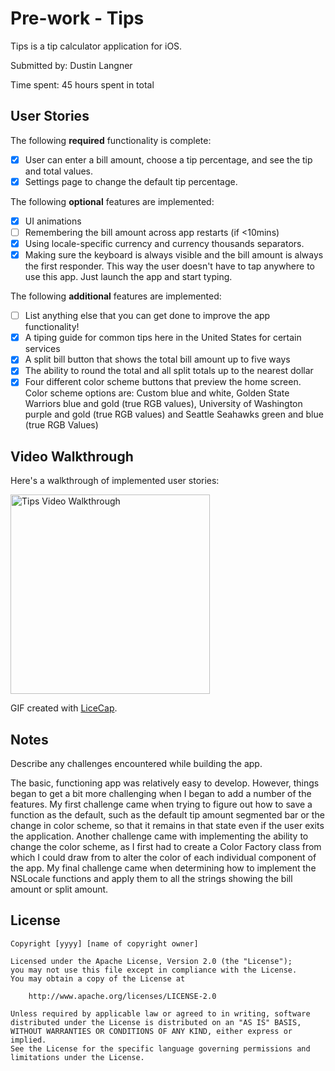 # Pre-work - Tips

Tips is a tip calculator application for iOS.

Submitted by: Dustin Langner

Time spent: 45 hours spent in total

## User Stories

The following **required** functionality is complete:

* [x] User can enter a bill amount, choose a tip percentage, and see the tip and total values.
* [x] Settings page to change the default tip percentage.

The following **optional** features are implemented:
* [x] UI animations
* [ ] Remembering the bill amount across app restarts (if <10mins)
* [x] Using locale-specific currency and currency thousands separators.
* [x] Making sure the keyboard is always visible and the bill amount is always the first responder. This way the user doesn't have to tap anywhere to use this app. Just launch the app and start typing.

The following **additional** features are implemented:

- [ ] List anything else that you can get done to improve the app functionality!
- [x] A tiping guide for common tips here in the United States for certain services
- [x] A split bill button that shows the total bill amount up to five ways 
- [x] The ability to round the total and all split totals up to the nearest dollar 
- [x] Four different color scheme buttons that preview the home screen. Color scheme options are: Custom blue and white, Golden State Warriors blue and gold (true RGB values), University of Washington purple and gold (true RGB values) and Seattle Seahawks green and blue (true RGB Values) 

## Video Walkthrough 

Here's a walkthrough of implemented user stories:

<img src='http://giphy.com/gifs/3o8dpb1YQjdLnvwtGg' title='TipsDemo1' width='319' alt='Tips Video Walkthrough' />

GIF created with [LiceCap](http://www.cockos.com/licecap/).

## Notes

Describe any challenges encountered while building the app.

The basic, functioning app was relatively easy to develop. However, things began to get a bit more challenging when I began to add a number of the features. My first challenge came when trying to figure out how to save a function as the default, such as the default tip amount segmented bar or the change in color scheme, so that it remains in that state even if the user exits the application. Another challenge came with implementing the ability to change the color scheme, as I first had to create a Color Factory class from which I could draw from to alter the color of each individual component of the app. My final challenge came when determining how to implement the NSLocale functions and apply them to all the strings showing the bill amount or split amount.

## License

    Copyright [yyyy] [name of copyright owner]

    Licensed under the Apache License, Version 2.0 (the "License");
    you may not use this file except in compliance with the License.
    You may obtain a copy of the License at

        http://www.apache.org/licenses/LICENSE-2.0

    Unless required by applicable law or agreed to in writing, software
    distributed under the License is distributed on an "AS IS" BASIS,
    WITHOUT WARRANTIES OR CONDITIONS OF ANY KIND, either express or implied.
    See the License for the specific language governing permissions and
    limitations under the License.
